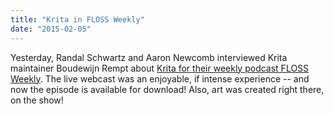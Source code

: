 ```yaml
---
title: "Krita in FLOSS Weekly"
date: "2015-02-05"
---
```


Yesterday, Randal Schwartz and Aaron Newcomb interviewed Krita maintainer Boudewijn Rempt about [Krita for their weekly podcast FLOSS Weekly](http://twit.tv/show/floss-weekly/324). The live webcast was an enjoyable, if intense experience -- and now the episode is available for download! Also, art was created right there, on the show!
